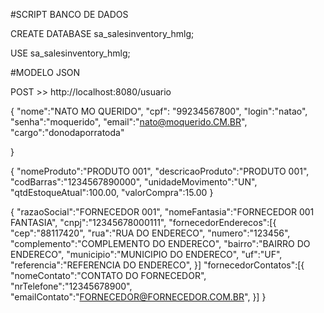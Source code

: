 #SCRIPT BANCO DE DADOS

CREATE DATABASE sa_salesinventory_hmlg;

USE sa_salesinventory_hmlg;

#MODELO JSON

POST >>  http://localhost:8080/usuario

{
	"nome":"NATO MO QUERIDO",
	"cpf": "99234567800",
	"login":"natao",
	"senha":"moquerido",
	"email":"nato@moquerido.CM.BR",
	"cargo":"donodaporratoda"
	
}


{
	"nomeProduto":"PRODUTO 001",
	"descricaoProduto":"PRODUTO 001",
	"codBarras":"1234567890000",
	"unidadeMovimento":"UN",
	"qtdEstoqueAtual":100.00,
	"valorCompra":15.00
}


{
	"razaoSocial":"FORNECEDOR 001",
	"nomeFantasia":"FORNECEDOR 001 FANTASIA",
	"cnpj":"12345678000111",
	"fornecedorEnderecos":[{
		"cep":"88117420",
		"rua":"RUA DO ENDERECO",
		"numero":"123456",
		"complemento":"COMPLEMENTO DO ENDERECO",
		"bairro":"BAIRRO DO ENDERECO",
		"municipio":"MUNICIPIO DO ENDERECO",
		"uf":"UF",
		"referencia":"REFERENCIA DO ENDERECO",
	}]
	"fornecedorContatos":[{
		"nomeContato":"CONTATO DO FORNECEDOR",
		"nrTelefone":"12345678900",
		"emailContato":"FORNECEDOR@FORNECEDOR.COM.BR",
	}]
}